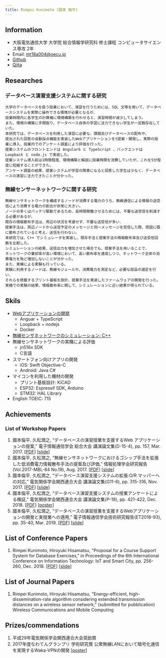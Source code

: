 ```yaml
---
title: Rimpei Kunimoto (國本 倫平)
---
```


<style>
    footer {
        display:none;
    }
</style>

## Information
* 大阪電気通信大学 大学院 総合情報学研究科 修士課程 コンピュータサイエンス専攻 2年
* Email: mt18a004@oecu.jp
* [Github](https://github.com/nxzz)
* [Qiita](https://qiita.com/nwing)

## Researches

### データベース演習支援システムに関する研究
    大学のデータベースを扱う授業において、演習を行うためには、SQL 文等を用いて、データベースシステムを実際に操作できる環境が必要となるが、
    授業時間内に各学生の計算機に環境構築を行わせると、演習時間が減少してしまう。
    また、環境の構築に手間取り、データベース自体の学習に注力できない学生が一定数存在していた。
    本研究では、データベースを利用した演習に必要な、課題及びデータベースの配布や、
    提出された回答の自動採点機能を実装したWebアプリケーションをt提案・開発し、実際の授業に導入、授業内でのアンケート調査により評価を行った。
    提案システムのフロントエンドは Angular6 と TypeScript 、バックエンドは Loopback と node.js で実装した。
    提案システム導入前は1時間程度、環境構築と解説に授業時間を消費していたが、これを5分程度に短縮することができた。
    アンケート調査の結果、提案システムが学習の障害になると回答した学生は少なく、データベースの演習に注力できたことが分かった。

### 無線センサーネットワークに関する研究
    無線センサネットワークを構成するノードが消費する電力のうち、無線通信による情報の送受信により消費する電力の割合が非常に大きい。
    ノードの多くはバッテリ駆動であるため、長時間稼働させるためには、不要な送受信を削減する必要があるが、
    既存の情報散布手法は、周辺の状況を考慮せず、不要な送受信が多い．
    提案手法は、周辺ノードから送信予定のメッセージと同一メッセージを受信した際、周囲に既に散布されていると考え、送信を行わない。
    本研究では、C++ でシミュレータを実装し、既存手法と提案手法の情報散布率及び送受信回数を比較した。
    シミュレーションの結果、送信出力を増加させた場合でも、提案手法を用いることで、
    ネットワークの棄却率が高い環境において、高い散布率を達成しつつ、ネットワーク全体の消費電力を殆ど増加しないことが分かった。
    また、実機による実験も行っている。
    実験に利用するノードは、無線モジュールや、消費電力を測定など、必要な部品の選定を行い、
    それらを搭載するプリント基板を設計、提案手法を実装したファームウェアの開発を行った。
    実機での実験の結果、情報散布率に関して、シミュレーションに近い結果が得られている。

## Skils
* [Webアプリケーションの開発](#データベース演習支援システムに関する研究)
    * Anguar + TypeScript
    * Loopback + nodejs
    * Docker
* [無線センサネットワークのシミュレーション: C++](無線センサーネットワークに関する研究)
* 無線センサネットワークの実機による評価
    * jn516x SDK
    * C言語
* スマートフォン向けアプリの開発
    * iOS: Swift Objective-C
    * Android: Java C#
* マイコンを利用した機材の開発
    * プリント基板設計: KiCAD
    * ESP32: Espressif SDK, Arduino
    * STM32: HAL Library
* English TOEIC: 715

## Achievements

### List of Workshop Papers
1. 國本倫平, 久松潤之, “データベースの演習授業を支援するWeb アプリケーションの提案,” 電子情報通信学会 総合大会 講演論文集(D-15-4), pp. 157, Mar. 2017. 
    [[PDF](./paper/201703ieice/d_15_004.pdf)] [[slide](./slide/201703ieice.pdf)]
1. 國本倫平, 久松潤之, “無線センサネットワークにおけるゴシップ手法を拡張した低消費電力情報散布手法の提案及び評価,” 情報処理学会研究報告(Vol.2017-MBL-84 No.19), Aug. 2017.
    [[PDF](./paper/201708mbl/IPSJ-MBL17084019.pdf)] [[slide](./slide/201708mbl.pdf)]
1. 國本倫平, 久松潤之, “データベース演習支援システムの拡張:O/R マッパーへの対応,” 電気関係学会関西連合大会 講演論文集(G11-6), pp. 315-316, Nov. 2017. 
    [[PDF](./paper/201711kjciee/G11-6.pdf)] [[slide](./slide/201711kjciee.pdf)]
1. 國本倫平, 久松潤之, “データベース演習支援システムの授業アンケートによる検証,” 電気関係学会関西連合大会 講演論文集(P-19), pp. 421-422, Dec. 2018. 
    [[PDF](./paper/201812kjciee/P-19.pdf)] [[poster](./slide/201812kjciee.pdf)]
1. 國本倫平, 久松潤之, “データベースの演習授業を支援するWebアプリケーションの開発と実授業への適用,” 電子情報通信学会技術研究報告(ET2018-93), pp. 35-40, Mar. 2019. 
    [[PDF](./paper/201903et/ET2018-93.pdf)] [[slide](./slide/201903et.pdf)]

## List of Conference Papers
1. Rimpei Kunimoto, Hiroyuki Hisamatsu, "Proposal for a Course Support System for Database Exercises," in Proceedings of the 6th International Conference on Information Technology: IoT and Smart City, pp. 256-260, Dec. 2018. 
    [[PDF](./paper/201812icit/kunimoto2018.pdf)] [[slide](./slide/201812icit.pdf)]

## List of Journal Papers
1. Rimpei Kunimoto, Hiroyuki Hisamatsu, "Energy-efficient, high-dissemination-rate algorithm considering extended transmission distances on a wireless sensor network," (submitted for pubblication) Wireless Communications and Mobile Computing

## Prizes/commendations
1. 平成29年電気関係学会関西連合大会奨励賞
1. 2017年度なわてんグランプリ 学術研究賞 公衆無線LANにおいて暗号化通信を実現するWaka-VPNの開発 
    [[poster](./slide/2017nawaten.pdf)]